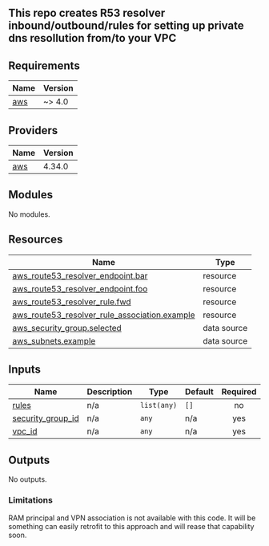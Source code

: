 ## This repo creates R53 resolver inbound/outbound/rules for setting up private dns resollution from/to your VPC
<!-- BEGIN_TF_DOCS -->
## Requirements

| Name                                                    | Version |
| ------------------------------------------------------- | ------- |
| <a name="requirement_aws"></a> [aws](#requirement\_aws) | ~> 4.0  |

## Providers

| Name                                              | Version |
| ------------------------------------------------- | ------- |
| <a name="provider_aws"></a> [aws](#provider\_aws) | 4.34.0  |

## Modules

No modules.

## Resources

| Name                                                                                                                                                           | Type        |
| -------------------------------------------------------------------------------------------------------------------------------------------------------------- | ----------- |
| [aws_route53_resolver_endpoint.bar](https://registry.terraform.io/providers/hashicorp/aws/latest/docs/resources/route53_resolver_endpoint)                     | resource    |
| [aws_route53_resolver_endpoint.foo](https://registry.terraform.io/providers/hashicorp/aws/latest/docs/resources/route53_resolver_endpoint)                     | resource    |
| [aws_route53_resolver_rule.fwd](https://registry.terraform.io/providers/hashicorp/aws/latest/docs/resources/route53_resolver_rule)                             | resource    |
| [aws_route53_resolver_rule_association.example](https://registry.terraform.io/providers/hashicorp/aws/latest/docs/resources/route53_resolver_rule_association) | resource    |
| [aws_security_group.selected](https://registry.terraform.io/providers/hashicorp/aws/latest/docs/data-sources/security_group)                                   | data source |
| [aws_subnets.example](https://registry.terraform.io/providers/hashicorp/aws/latest/docs/data-sources/subnets)                                                  | data source |

## Inputs

| Name                                                                                      | Description | Type        | Default | Required |
| ----------------------------------------------------------------------------------------- | ----------- | ----------- | ------- | :------: |
| <a name="input_rules"></a> [rules](#input\_rules)                                         | n/a         | `list(any)` | `[]`    |    no    |
| <a name="input_security_group_id"></a> [security\_group\_id](#input\_security\_group\_id) | n/a         | `any`       | n/a     |   yes    |
| <a name="input_vpc_id"></a> [vpc\_id](#input\_vpc\_id)                                    | n/a         | `any`       | n/a     |   yes    |

## Outputs

No outputs.
<!-- END_TF_DOCS -->

### Limitations 
RAM principal and VPN association is not available with this code. It will be something can easily retrofit to this approach and will rease that capability soon. 